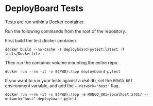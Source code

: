 # DeployBoard Tests

Tests are run within a Docker container.

Run the following commands from the root of the repository.

First build the test docker container.

```
docker build --no-cache -t deployboard-pytest:latest -f tests/Dockerfile .
```

Then run the container volume mounting the entire repo.

```
docker run --rm -it -v ${PWD}:/app deployboard-pytest
```

If you want to run your tests against a real db, set the `MONGO_URI` environment variable, and add the `--network="host"` flag.

```
docker run --rm -it -v ${PWD}:/app -e MONGO_URI=localhost:27017 --network="host" deployboard-pytest
```

